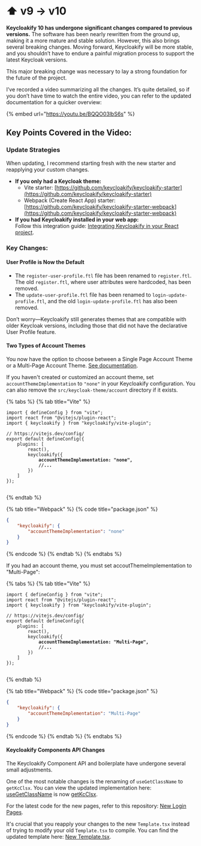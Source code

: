 # ⬆️ v9 -> v10

**Keycloakify 10 has undergone significant changes compared to previous versions.** The software has been nearly rewritten from the ground up, making it a more mature and stable solution. However, this also brings several breaking changes. Moving forward, Keycloakify will be more stable, and you shouldn’t have to endure a painful migration process to support the latest Keycloak versions.

This major breaking change was necessary to lay a strong foundation for the future of the project.

I’ve recorded a video summarizing all the changes. It’s quite detailed, so if you don’t have time to watch the entire video, you can refer to the updated documentation for a quicker overview:

{% embed url="https://youtu.be/BQQO03lbS6s" %}

## Key Points Covered in the Video:

### Update Strategies

When updating, I recommend starting fresh with the new starter and reapplying your custom changes.

* **If you only had a Keycloak theme:**
  * Vite starter: [https://github.com/keycloakify/keycloakify-starter](https://github.com/keycloakify/keycloakify-starter)
  * Webpack (Create React App) starter: [https://github.com/keycloakify/keycloakify-starter-webpack](https://github.com/keycloakify/keycloakify-starter-webpack)
* **If you had Keycloakify installed in your web app:**\
  Follow this integration guide: [Integrating Keycloakify in your React project](../../keycloakify-in-my-codebase/in-your-react-project/).

### Key Changes:

#### User Profile is Now the Default

* The `register-user-profile.ftl` file has been renamed to `register.ftl`. The old `register.ftl`, where user attributes were hardcoded, has been removed.
* The `update-user-profile.ftl` file has been renamed to `login-update-profile.ftl`, and the old `login-update-profile.ftl` has also been removed.

Don’t worry—Keycloakify still generates themes that are compatible with older Keycloak versions, including those that did not have the declarative User Profile feature.

#### Two Types of Account Themes

You now have the option to choose between a Single Page Account Theme or a Multi-Page Account Theme. [See documentation](../../account-theme/).

If you haven't created or customized an account theme, set `accountThemeImplementation` to `"none"` in your Keycloakify configuration. You can also remove the `src/keycloak-theme/account` directory if it exists.

{% tabs %}
{% tab title="Vite" %}
<pre class="language-tsx" data-title="vite.config.ts"><code class="lang-tsx">import { defineConfig } from "vite";
import react from "@vitejs/plugin-react";
import { keycloakify } from "keycloakify/vite-plugin";

// https://vitejs.dev/config/
export default defineConfig({
    plugins: [
        react(),
        keycloakify({
<strong>            accountThemeImplementation: "none",
</strong><strong>            //...
</strong>        })
    ]
});

</code></pre>
{% endtab %}

{% tab title="Webpack" %}
{% code title="package.json" %}
```json
{
    "keycloakify": {
        "accountThemeImplementation": "none"
    }
}
```
{% endcode %}
{% endtab %}
{% endtabs %}

If you had an account theme, you must set accoutThemeImplementation to "Multi-Page":

{% tabs %}
{% tab title="Vite" %}
<pre class="language-tsx" data-title="vite.config.ts"><code class="lang-tsx">import { defineConfig } from "vite";
import react from "@vitejs/plugin-react";
import { keycloakify } from "keycloakify/vite-plugin";

// https://vitejs.dev/config/
export default defineConfig({
    plugins: [
        react(),
        keycloakify({
<strong>            accountThemeImplementation: "Multi-Page",
</strong><strong>            //...
</strong>        })
    ]
});

</code></pre>
{% endtab %}

{% tab title="Webpack" %}
{% code title="package.json" %}
```json
{
    "keycloakify": {
        "accountThemeImplementation": "Multi-Page"
    }
}
```
{% endcode %}
{% endtab %}
{% endtabs %}

#### Keycloakify Components API Changes

The Keycloakify Component API and boilerplate have undergone several small adjustments.

One of the most notable changes is the renaming of `useGetClassName` to `getKcClsx`. You can view the updated implementation here: [useGetClassName](https://github.com/keycloakify/keycloakify-starter/blob/081c7d415088b022cb9595bd4bca3a502171ed3a/src/keycloak-theme/login/pages/Login.tsx#L18-L21) is now [getKcClsx](https://github.com/keycloakify/keycloakify/blob/1785916d32f11b36527dbac6625643c5342149ab/src/login/pages/Login.tsx#L12-L15).

For the latest code for the new pages, refer to this repository: [New Login Pages](https://github.com/keycloakify/keycloakify/tree/main/src/login/pages).

It's crucial that you reapply your changes to the new `Template.tsx` instead of trying to modify your old `Template.tsx` to compile. You can find the updated template here: [New Template.tsx](https://github.com/keycloakify/keycloakify/blob/main/src/login/Template.tsx).
